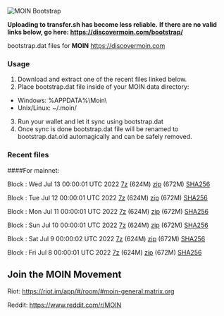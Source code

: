 ![MOIN Bootstrap](https://i.imgur.com/KjM1jMp.jpg)

**Uploading to transfer.sh has become less reliable.**
**If there are no valid links below, go here: https://discovermoin.com/bootstrap/**

bootstrap.dat files for **MOIN** https://discovermoin.com

### Usage

1. Download and extract one of the recent files linked below.
2. Place bootstrap.dat file inside of your MOIN data directory:
 - Windows: %APPDATA%\Moin\
 - Unix/Linux: ~/.moin/
3. Run your wallet and let it sync using bootstrap.dat
4. Once sync is done bootstrap.dat file will be renamed to bootstrap.dat.old automagically and can be safely removed.


### Recent files

####For mainnet:

Block : Wed Jul 13 00:00:01 UTC 2022 [7z](https://transfer.sh/3QHq2A/bootstrap.dat.20220713.7z) (624M) [zip](https://transfer.sh/Vafpbd/bootstrap.dat.20220713.zip) (672M) [SHA256](https://transfer.sh/fwalXr/sha256.txt)

Block : Tue Jul 12 00:00:01 UTC 2022 [7z](https://transfer.sh/y7sCim/bootstrap.dat.20220712.7z) (624M) [zip](https://transfer.sh/duMkHl/bootstrap.dat.20220712.zip) (672M) [SHA256](https://transfer.sh/vD83wt/sha256.txt)

Block : Mon Jul 11 00:00:01 UTC 2022 [7z](https://transfer.sh/0Yjgzx/bootstrap.dat.20220711.7z) (624M) [zip](https://transfer.sh/7hyEtD/bootstrap.dat.20220711.zip) (672M) [SHA256](https://transfer.sh/DwwqY8/sha256.txt)

Block : Sun Jul 10 00:00:01 UTC 2022 [7z](https://transfer.sh/ofpLtt/bootstrap.dat.20220710.7z) (624M) [zip](https://transfer.sh/wkPm0V/bootstrap.dat.20220710.zip) (672M) [SHA256](https://transfer.sh/HfbulV/sha256.txt)

Block : Sat Jul  9 00:00:02 UTC 2022 [7z](https://transfer.sh/SfjX6w/bootstrap.dat.20220709.7z) (624M) [zip](https://transfer.sh/7KMvRi/bootstrap.dat.20220709.zip) (672M) [SHA256](https://transfer.sh/LR7fOs/sha256.txt)

Block : Fri Jul  8 00:00:01 UTC 2022 [7z](https://transfer.sh/TjcuvY/bootstrap.dat.20220708.7z) (624M) [zip](https://transfer.sh/Gc51by/bootstrap.dat.20220708.zip) (672M) [SHA256](https://transfer.sh/7FveoL/sha256.txt)

## Join the MOIN Movement

Riot: https://riot.im/app/#/room/#moin-general:matrix.org

Reddit: https://www.reddit.com/r/MOIN

